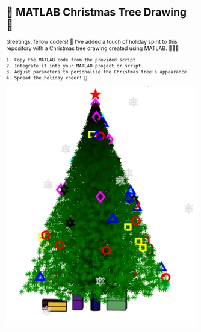 # 🎄 MATLAB Christmas Tree Drawing 🎄
Greetings, fellow coders! 🌟 I've added a touch of holiday spirit to this repository with a Christmas tree drawing created using MATLAB. 🎅🏽✨

```
1. Copy the MATLAB code from the provided script.
2. Integrate it into your MATLAB project or script.
3. Adjust parameters to personalize the Christmas tree's appearance.
4. Spread the holiday cheer! 🚀
```
![video_file](https://github.com/SaysWis/Chritsmas_tree/blob/main/tree.png)
